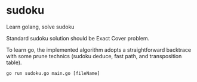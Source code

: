 # sudoku
Learn golang, solve sudoku

Standard sudoku solution should be Exact Cover problem.

To learn go, the implemented algorithm adopts a straightforward backtrace with some prune technics (sudoku deduce, fast path, and transposition table).


```
go run sudoku.go main.go [fileName]
```
